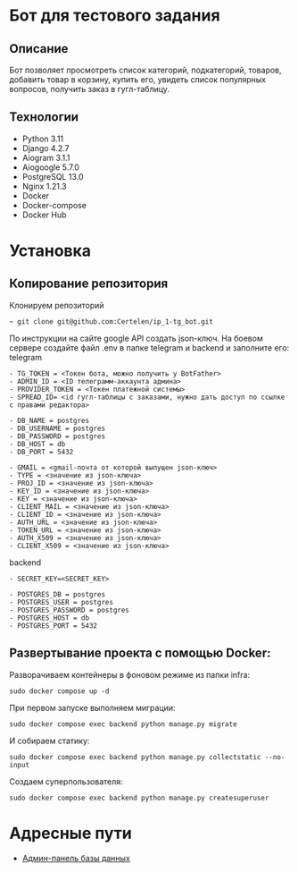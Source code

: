 # Бот для тестового задания
## Описание
Бот позволяет просмотреть список категорий, подкатегорий, товаров, добавить товар в корзину, купить его, увидеть список популярных вопросов, получить заказ в гугл-таблицу.

## Технологии
- Python 3.11
- Django 4.2.7
- Aiogram 3.1.1
- Aiogoogle 5.7.0
- PostgreSQL 13.0
- Nginx 1.21.3
- Docker
- Docker-compose
- Docker Hub

# Установка
## Копирование репозитория
Клонируем репозиторий
```
~ git clone git@github.com:Certelen/ip_1-tg_bot.git
```
По инструкции на сайте google API создать json-ключ.
На боевом сервере создайте файл .env в папке telegram и backend и заполните его:
telegram
```
- TG_TOKEN = <Токен бота, можно получить у BotFather>
- ADMIN_ID = <ID телеграмм-аккаунта админа>
- PROVIDER_TOKEN = <Токен платежной системы>
- SPREAD_ID= <id гугл-таблицы с заказами, нужно дать доступ по ссылке с правами редактора>

- DB_NAME = postgres
- DB_USERNAME = postgres
- DB_PASSWORD = postgres
- DB_HOST = db
- DB_PORT = 5432

- GMAIL = <gmail-почта от которой выпущен json-ключ>
- TYPE = <значение из json-ключа>
- PROJ_ID = <значение из json-ключа>
- KEY_ID = <значение из json-ключа>
- KEY = <значение из json-ключа>
- CLIENT_MAIL = <значение из json-ключа>
- CLIENT_ID = <значение из json-ключа>
- AUTH_URL = <значение из json-ключа>
- TOKEN_URL = <значение из json-ключа>
- AUTH_X509 = <значение из json-ключа>
- CLIENT_X509 = <значение из json-ключа>
```

backend
```
- SECRET_KEY=<SECRET_KEY>

- POSTGRES_DB = postgres
- POSTGRES_USER = postgres
- POSTGRES_PASSWORD = postgres
- POSTGRES_HOST = db
- POSTGRES_PORT = 5432

```

## Развертывание проекта с помощью Docker:
Разворачиваем контейнеры в фоновом режиме из папки infra:
```
sudo docker compose up -d
```
При первом запуске выполняем миграции:
```
sudo docker compose exec backend python manage.py migrate
```
И собираем статику:
```
sudo docker compose exec backend python manage.py collectstatic --no-input
```
Создаем суперпользователя:
```
sudo docker compose exec backend python manage.py createsuperuser
```

# Адресные пути
- [Админ-панель базы данных](http://127.0.0.1/admin)

